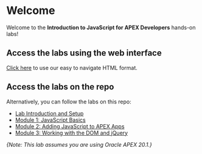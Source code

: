 # Welcome

Welcome to the **Introduction to JavaScript for APEX Developers** hands-on labs!

## Access the labs using the web interface

[Click here](https://livelabs.oracle.com/pls/apex/dbpm/r/livelabs/view-workshop?p180_id=60) to use our easy to navigate HTML format.

## Access the labs on the repo

Alternatively, you can follow the labs on this repo:

* [Lab Introduction and Setup](0-lab-intro-and-setup/content.md)
* [Module 1: JavaScript Basics](1-javascript-basics/content.md)
* [Module 2: Adding JavaScript to APEX Apps](2-adding-javascript-to-apex-apps/content.md)
* [Module 3: Working with the DOM and jQuery](3-working-with-the-dom-and-jquery/content.md)

*{Note: This lab assumes you are using Oracle APEX 20.1.}*

